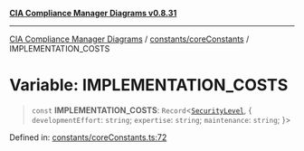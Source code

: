 [**CIA Compliance Manager Diagrams v0.8.31**](../../../README.md)

***

[CIA Compliance Manager Diagrams](../../../modules.md) / [constants/coreConstants](../README.md) / IMPLEMENTATION\_COSTS

# Variable: IMPLEMENTATION\_COSTS

> `const` **IMPLEMENTATION\_COSTS**: `Record`\<[`SecurityLevel`](../../../types/cia/type-aliases/SecurityLevel.md), \{ `developmentEffort`: `string`; `expertise`: `string`; `maintenance`: `string`; \}\>

Defined in: [constants/coreConstants.ts:72](https://github.com/Hack23/cia-compliance-manager/blob/85c025371255f412469ec0119911b7cb143a6212/src/constants/coreConstants.ts#L72)
